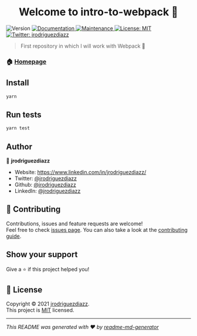 <h1 align="center">Welcome to intro-to-webpack 👋</h1>
<p>
  <img alt="Version" src="https://img.shields.io/badge/version-1.0.0-blue.svg?cacheSeconds=2592000" />
  <a href="https://github.com/jrodriguezdiazz/intro-to-webpacl#readme" target="_blank">
    <img alt="Documentation" src="https://img.shields.io/badge/documentation-yes-brightgreen.svg" />
  </a>
  <a href="https://github.com/jrodriguezdiazz/intro-to-webpacl/graphs/commit-activity" target="_blank">
    <img alt="Maintenance" src="https://img.shields.io/badge/Maintained%3F-yes-green.svg" />
  </a>
  <a href="https://github.com/jrodriguezdiazz/intro-to-webpacl/blob/master/LICENSE" target="_blank">
    <img alt="License: MIT" src="https://img.shields.io/github/license/jrodriguezdiazz/intro-to-webpack" />
  </a>
  <a href="https://twitter.com/jrodriguezdiazz" target="_blank">
    <img alt="Twitter: jrodriguezdiazz" src="https://img.shields.io/twitter/follow/jrodriguezdiazz.svg?style=social" />
  </a>
</p>

> First repository in which I will work with Webpack 🎲

### 🏠 [Homepage](https://github.com/jrodriguezdiazz/intro-to-webpacl#readme)

## Install

```sh
yarn
```

## Run tests

```sh
yarn test
```

## Author

👤 **jrodriguezdiazz**

- Website: https://www.linkedin.com/in/jrodriguezdiazz/
- Twitter: [@jrodriguezdiazz](https://twitter.com/jrodriguezdiazz)
- Github: [@jrodriguezdiazz](https://github.com/jrodriguezdiazz)
- LinkedIn: [@jrodriguezdiazz](https://linkedin.com/in/jrodriguezdiazz)

## 🤝 Contributing

Contributions, issues and feature requests are welcome!<br />Feel free to check [issues page](https://github.com/jrodriguezdiazz/intro-to-webpacl/issues). You can also take a look at the [contributing guide](https://github.com/jrodriguezdiazz/intro-to-webpacl/blob/master/CONTRIBUTING.md).

## Show your support

Give a ⭐️ if this project helped you!

## 📝 License

Copyright © 2021 [jrodriguezdiazz](https://github.com/jrodriguezdiazz).<br />
This project is [MIT](https://github.com/jrodriguezdiazz/intro-to-webpacl/blob/master/LICENSE) licensed.

---

_This README was generated with ❤️ by [readme-md-generator](https://github.com/kefranabg/readme-md-generator)_
